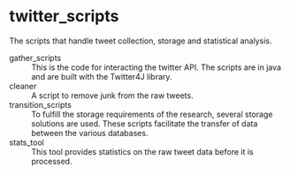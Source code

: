twitter_scripts
===============

The scripts that handle tweet collection, storage and statistical analysis.

<dl>
<dt>gather_scripts</dt>
<dd>This is the code for interacting the twitter API.  The scripts are in java and are built with the Twitter4J library.</dd>
<dt>cleaner</dt>
<dd>A script to remove junk from the raw tweets.</dd>
<dt>transition_scripts</dt>
<dd>To fulfill the storage requirements of the research, several storage solutions are used.  These scripts facilitate the transfer of data between the various databases.</dd>
<dt>stats_tool</dt>
<dd>This tool provides statistics on the raw tweet data before it is processed.</dd>
</dl>


